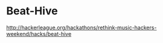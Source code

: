 Beat-Hive
=========

http://hackerleague.org/hackathons/rethink-music-hackers-weekend/hacks/beat-hive
